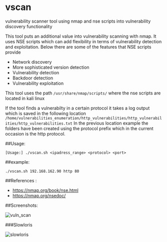 # vscan

vulnerability scanner tool using nmap and nse scripts into vulnerability discovery functionality

This tool puts an additional value into vulnerability scanning with nmap. 
It uses NSE scripts which can add flexibility in terms of vulnerability detection and exploitation.
Below there are some of the features that NSE scripts provide  

- Network discovery
- More sophisticated version detection
- Vulnerability detection
- Backdoor detection
- Vulnerability exploitation

This tool uses the path ```/usr/share/nmap/scripts/``` where the nse scripts are located in kali linux 

If the tool finds a vulnerabilty in a certain protocol it takes a log output which is saved in the following location ```/home/vulnerabilities_enumeration/http_vulnerabilities/http_vulnerabilities/http_vulnerabilities.txt``` 
In the previous location example the folders have been created using the protocol prefix which in the current occasion is the http protocol. 

##Usage: 

```[Usage:] ./vscan.sh <ipadress_range> <protocol> <port>```

##example:

```./vscan.sh 192.168.162.90 http 80``` 

##References :
- https://nmap.org/book/nse.html
- https://nmap.org/nsedoc/

##Screenshots:

![vuln_scan](https://cloud.githubusercontent.com/assets/12726776/12111385/820089b6-b39d-11e5-9664-ab8f4c0ae417.PNG)

###Slowloris 

![slowloris](https://cloud.githubusercontent.com/assets/12726776/12113240/28be284c-b3aa-11e5-99f6-faa19a9ba00f.PNG)
